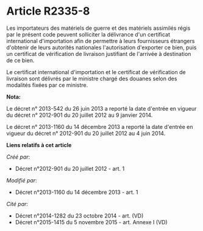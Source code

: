 # Article R2335-8

Les importateurs des matériels de guerre et des matériels assimilés régis par le présent code peuvent solliciter la
délivrance d'un certificat international d'importation afin de permettre à leurs fournisseurs étrangers d'obtenir de leurs
autorités nationales l'autorisation d'exporter ce bien, puis un certificat de vérification de livraison justifiant de
l'arrivée à destination de ce bien.

Le certificat international d'importation et le certificat de vérification de livraison sont délivrés par le ministre chargé
des douanes selon des modalités fixées par ce ministre.

**Nota:**

Le décret n° 2013-542 du 26 juin 2013 a reporté la date d'entrée en vigueur du décret n° 2012-901 du 20 juillet 2012 au 9
janvier 2014.

Le décret n° 2013-1160 du 14 décembre 2013 a reporté la date d'entrée en vigueur du décret n° 2012-901 du 20 juillet 2012 au
4 juin 2014.

**Liens relatifs à cet article**

_Créé par_:

  - Décret n°2012-901 du 20 juillet 2012 - art. 1

_Modifié par_:

  - Décret n°2013-1160 du 14 décembre 2013 - art. 1

_Cité par_:

  - Décret n°2014-1282 du 23 octobre 2014 - art. (VD)
  - Décret n°2015-1415 du 5 novembre 2015 - art. Annexe I (VD)
